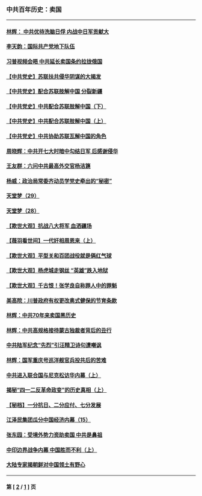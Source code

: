 ### 中共百年历史：卖国
---
#### [林辉： 中共优待洗脑日俘 内战中日军贡献大](../../pages/nf1176117/n13624644.md?06100430) 
#### [李天韵：国际共产党地下队伍](../../pages/nf1176117/n13611808.md?06100430) 
#### [习普视频会晤 中共延长卖国条约拉拢俄国](../../pages/nf1176117/n13060971.md?06100430) 
#### [【中共党史】苏联扶共侵华阴谋的大揭发](../../pages/nf1176117/n13056050.md?06100430) 
#### [【中共党史】配合苏联肢解中国 分裂新疆](../../pages/nf1176117/n13040700.md?06100430) 
#### [【中共党史】中共配合苏联肢解中国（下）](../../pages/nf1176117/n13035660.md?06100430) 
#### [【中共党史】中共配合苏联肢解中国（上）](../../pages/nf1176117/n13030262.md?06100430) 
#### [【中共党史】中共协助苏联瓦解中国的角色](../../pages/nf1176117/n13018109.md?06100430) 
#### [周晓辉：中共开七大时暗中勾结日军 后感谢侵华](../../pages/nf1176117/n12921960.md?06100430) 
#### [王友群：六问中共最高外交官杨洁篪](../../pages/nf1176117/n12836495.md?06100430) 
#### [杨威：政治局常委齐动员学党史牵出的“秘密”](../../pages/nf1176117/n12764642.md?06100430) 
#### [天堂梦（29）](../../pages/nf1176117/n12408465.md?06100430) 
#### [天堂梦（28）](../../pages/nf1176117/n12408309.md?06100430) 
#### [【欺世大观】抗战八大将军 血洒疆场](../../pages/nf1176117/n12357044.md?06100430) 
#### [【薇羽看世间】一代奸相周恩来（上）](../../pages/nf1176117/n12401109.md?06100430) 
#### [【欺世大观】平型关和百团战役就是俩红气球](../../pages/nf1176117/n12359157.md?06100430) 
#### [【欺世大观】杨虎城走钢丝 “英雄”跌入地狱](../../pages/nf1176117/n12358840.md?06100430) 
#### [【欺世大观】千古恨！张学良自称罪人中的罪魁](../../pages/nf1176117/n12358629.md?06100430) 
#### [美高院：川普政府有权更改奥式健保的节育条款](../../pages/nf1176117/n12242171.md?06100430) 
#### [林辉：中共70年来卖国黑历史](../../pages/nf1176117/n11552181.md?06100430) 
#### [林辉：中共高规格接待蒙古独裁者背后的丑行](../../pages/nf1176117/n11225005.md?06100430) 
#### [中共陆军纪念“先烈”引汪精卫诗句遭嘲讽](../../pages/nf1176117/n11153345.md?06100430) 
#### [林辉：国军重庆号巡洋舰官兵投共后的苦难](../../pages/nf1176117/n10997801.md?06100430) 
#### [中共进入联合国与尼克松访华内幕（上）](../../pages/nf1176117/n10138788.md?06100430) 
#### [揭秘“四一二反革命政变”的历史真相（上）](../../pages/nf1176117/n9996650.md?06100430) 
#### [【秘档】一分抗日、二分应付、七分发展](../../pages/nf1176117/n9331484.md?06100430) 
#### [江泽民集团瓜分中国经济内幕（15）](../../pages/nf1176117/n9268584.md?06100430) 
#### [张东园：受境外势力资助卖国 中共是鼻祖](../../pages/nf1176117/n9272480.md?06100430) 
#### [中印边界战争内幕 中国胜而不利（上）](../../pages/nf1176117/n9252458.md?06100430) 
#### [大陆专家揭朝鲜对中国领土有野心](../../pages/nf1176117/n9074056.md?06100430) 

---
#### 第 [ [2](./2.md?06100430) / [1](./1.md?06100430) ] 页
